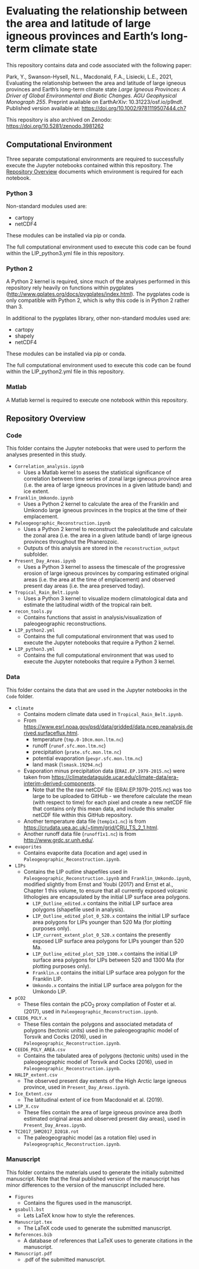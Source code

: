 # Evaluating the relationship between the area and latitude of large igneous provinces and Earth’s long-term climate state

This repository contains data and code associated with the following paper:

Park, Y., Swanson-Hysell, N.L., Macdonald, F.A., Lisiecki, L.E., 2021, Evaluating the relationship between the area and latitude of large igneous provinces and Earth’s long-term climate state *Large Igneous Provinces: A Driver of Global Environmental and Biotic Changes. AGU Geophysical Monograph 255*. Preprint available on EarthArXiv: 10.31223/osf.io/p9ndf. Published version available at: https://doi.org/10.1002/9781119507444.ch7

This repository is also archived on Zenodo: https://doi.org/10.5281/zenodo.3981262

## Computational Environment

Three separate computational environments are required to successfully execute the Jupyter notebooks contained within this repository. The [Repository Overview](#repository-overview) documents which environment is required for each notebook.

### Python 3

Non-standard modules used are:

* cartopy
* netCDF4

These modules can be installed via pip or conda.

The full computational environment used to execute this code can be found within the LIP_python3.yml file in this repository.

### Python 2

A Python 2 kernel is required, since much of the analyses performed in this repository rely heavily on functions within pygplates (http://www.gplates.org/docs/pygplates/index.html). The pygplates code is only compatible with Python 2, which is why this code is in Python 2 rather than 3.

In additional to the pygplates library, other non-standard modules used are:

* cartopy
* shapely
* netCDF4

These modules can be installed via pip or conda.

The full computational environment used to execute this code can be found within the LIP_python2.yml file in this repository.

### Matlab

A Matlab kernel is required to execute one notebook within this repository.

## Repository Overview

### Code

This folder contains the Jupyter notebooks that were used to perform the analyses presented in this study.

* `Correlation_analysis.ipynb`
    * Uses a Matlab kernel to assess the statistical significance of correlation between time series of zonal large igneous province area (i.e. the area of large igneous provinces in a given latitude band) and ice extent.
* `Franklin_Umkondo.ipynb`
    * Uses a Python 2 kernel to calculate the area of the Franklin and Umkondo large igneous provinces in the tropics at the time of their emplacement.
* `Paleogeographic_Reconstruction.ipynb`
    * Uses a Python 2 kernel to reconstruct the paleolatitude and calculate the zonal area (i.e. the area in a given latitude band) of large igneous provinces throughout the Phanerozoic.
    * Outputs of this analysis are stored in the `reconstruction_output` subfolder.
* `Present_Day_Areas.ipynb`
    * Uses a Python 3 kernel to assess the timescale of the progressive erosion of large igneous provinces by comparing estimated original areas (i.e. the area at the time of emplacement) and observed present day areas (i.e. the area preserved today).
* `Tropical_Rain_Belt.ipynb`
    * Uses a Python 3 kernel to visualize modern climatological data and estimate the latitudinal width of the tropical rain belt.
* `recon_tools.py`
    * Contains functions that assist in analysis/visualization of paleogeographic reconstructions.
* `LIP_python2.yml`
    * Contains the full computational environment that was used to execute the Jupyter notebooks that require a Python 2 kernel.
* `LIP_python3.yml`
    * Contains the full computational environment that was used to execute the Jupyter notebooks that require a Python 3 kernel.

### Data

This folder contains the data that are used in the Jupyter notebooks in the `Code` folder.

* `climate`
    * Contains modern climate data used in `Tropical_Rain_Belt.ipynb`.
    * From https://www.esrl.noaa.gov/psd/data/gridded/data.ncep.reanalysis.derived.surfaceflux.html.
        * temperature (`tmp.0-10cm.mon.ltm.nc`)
        * runoff (`runof.sfc.mon.ltm.nc`)
        * precipitation (`prate.sfc.mon.ltm.nc`)
        * potential evaporation (`pevpr.sfc.mon.ltm.nc`)
        * land mask (`lsmask.19294.nc`)
    * Evaporation minus precipitation data (`ERAI.EP.1979-2015.nc`) were taken from https://climatedataguide.ucar.edu/climate-data/era-interim-derived-components.
        * Note that the the raw netCDF file (ERAI.EP.1979-2015.nc) was too large to be uploaded to GitHub - we therefore calculate the mean (with respect to time) for each pixel and create a new netCDF file that contains only this mean data, and include this smaller netCDF file within this GitHub repository.
    * Another temperature data file (`temp1x1.nc`) is from https://crudata.uea.ac.uk/~timm/grid/CRU_TS_2_1.html.
    * Another runoff data file (`runoff1x1.nc`) is from http://www.grdc.sr.unh.edu/.
* `evaporites`
    * Contains evaporite data (location and age) used in `Paleogeographic_Reconstruction.ipynb`.
* `LIPs`
    * Contains the LIP outline shapefiles used in `Paleogeographic_Reconstruction.ipynb` and `Franklin_Umkondo.ipynb`, modified slightly from Ernst and Youbi (2017) and Ernst et al., Chapter 1 this volume, to ensure that all currently exposed volcanic lithologies are encapsulated by the initial LIP surface area polygons.
        * `LIP_Outline_edited.x` contains the initial LIP surface area polygons (shapefile used in analysis).
        * `LIP_Outline_edited_plot_0_520.x` contains the initial LIP surface area polygons for LIPs younger than 520 Ma (for plotting purposes only).
        * `LIP_current_extent_plot_0_520.x` contains the presently exposed LIP surface area polygons for LIPs younger than 520 Ma.
        * `LIP_Outline_edited_plot_520_1300.x` contains the initial LIP surface area polygons for LIPs between 520 and 1300 Ma (for plotting purposes only).
        * `Franklin.x` contains the initial LIP surface area polygon for the Franklin LIP.
        * `Umkondo.x` contains the initial LIP surface area polygon for the Umkondo LIP.
* `pCO2`
    * These files contain the pCO$_{2}$ proxy compilation of Foster et al. (2017), used in `Paleogeographic_Reconstruction.ipynb`.
* `CEED6_POLY.x`
    * These files contain the polygons and associated metadata of polygons (tectonic units) used in the paleogeographic model of Torsvik and Cocks (2016), used in `Paleogeographic_Reconstruction.ipynb`.
* `CEED6_POLY_AREA.csv`
    * Contains the tabulated area of polygons (tectonic units) used in the paleogeographic model of Torsvik and Cocks (2016), used in `Paleogeographic_Reconstruction.ipynb`.
* `HALIP_extent.csv`
    * The observed present day extents of the High Arctic large igneous province, used in `Present_Day_Areas.ipynb`.
* `Ice_Extent.csv`
    * The latitudinal extent of ice from Macdonald et al. (2019).
* `LIP_X.csv`
    * These files contain the area of large igneous province area (both estimated original areas and observed present day areas), used in `Present_Day_Areas.ipynb`.
* `TC2017_SHM2017_D2018.rot`
    * The paleogeographic model (as a rotation file) used in `Paleogeographic_Reconstruction.ipynb`.

### Manuscript

This folder contains the materials used to generate the initially submitted manuscript. Note that the final published version of the manuscript has minor differences to the version of the manuscript included here.

* `Figures`
    * Contains the figures used in the manuscript.
* `gsabull.bst`
    * Lets LaTeX know how to style the references.
* `Manuscript.tex`
    * The LaTeX code used to generate the submitted manuscript.
* `References.bib`
    * A database of references that LaTeX uses to generate citations in the manuscript.
* `Manuscript.pdf`
    * .pdf of the submitted manuscript.
